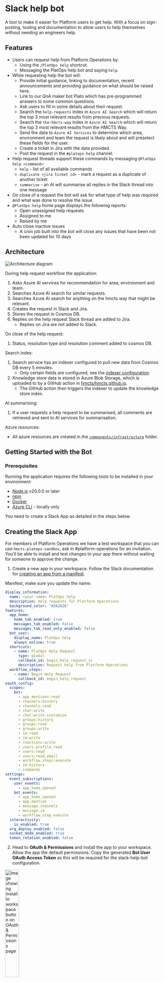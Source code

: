 # Slack help bot

A tool to make it easier for Platform users to get help.
With a focus on sign-posting, tooling and documentation to allow users to help themselves without needing an engineers help.

## Features

- Users can request help from Platform Operations by:
  - Using the `/PlatOps help` shortcut.
  - Messaging the PlatOps help bot and saying `help`.
- While requesting help the bot will:
  - Provide initial guidance, linking to documentation, recent announcements and providing guidance on what should be raised here.
  - Link to our QnA maker bot Plato which has pre-programmed answers to some common questions.
  - Ask users to fill in some details about their request.
  - Search the `help-requests` index in `Azure AI Search` which will return the top 3 most relevant results from previous requests.
  - Search the `the-hmcts-way` index in `Azure AI Search` which will return the top 3 most relevant results from the HMCTS Way.
  - Send the data to `Azure AI Services` to determine which area, environment and team the request is likely about and will preselect these fields for the user.
  - Create a ticket in Jira with the data provided.
  - Post the request in the `#platops-help` channel.
- Help request threads support these commands by messaging `@PlatOps help <command>`:
  - `help` - list of all available commands
  - `duplicate <jira ticket id>` - mark a request as a duplicate of another ticket
  - `summarise` - an AI will summarise all replies in the Slack thread into one message
- On close of a request the bot will ask for what type of help was required and what was done to resolve the issue.
- `@PlatOps help` home page displays the following reports:
  - Open unassigned help requests
  - Assigned to me
  - Raised by me
- Auto close inactive issues
  - A cron job built into the bot will close any issues that have been not been updated for 10 days

## Architecture

![Architecture diagram](images/slack-help-bot.svg)

During help request workflow the application:

1. Asks Azure AI services for recommendation for area, environment and team.
2. Searches Azure AI search for similar requests.
3. Searches Azure AI search for anything on the hmcts way that might be relevant.
4. Creates the request in Slack and Jira.
5. Stores the request in Cosmos DB.
6. Replies on the help request Slack thread are added to Jira.
   - Replies on Jira are not added to Slack.

On close of the help request:

1. Status, resolution type and resolution comment added to cosmos DB.

Search index:

1. Search service has an indexer configured to pull new data from Cosmos DB every 5 minutes.
   - Only certain fields are configured, see the [indexer configuration](./components/infrastructure/ai-search-index.tf).
2. Knowledge store data is stored in Azure Blob Storage, which is uploaded to by a GitHub action in [hmcts/hmcts.github.io](https://github.com/hmcts/hmcts.github.io).
   - The GitHub action then triggers the indexer to update the knowledge store index.

AI summarising:

1. If a user requests a help request to be summarised, all comments are retrieved and sent to AI services for summarisation.

Azure resources:

- All azure resources are created in the [`components/infrastructure`](./components/infrastructure) folder.

## Getting Started with the Bot

### Prerequisites

Running the application requires the following tools to be installed in your environment:

- [Node.js](https://nodejs.org/) v20.0.0 or later
- [npm](https://www.npmjs.com/)
- [Docker](https://www.docker.com)
- [Azure CLI](https://docs.microsoft.com/en-gb/cli/azure/install-azure-cli) - locally only

You need to create a Slack App as detailed in the steps below.

## Creating the Slack App

For members of Platform Operations we have a test workspace that you can use `hmcts-platops-sandbox`, ask in #platform-operations for an invitation.
You'll be able to install and test changes to your app there without waiting for someone to approve the change.

1. Create a new app in your workspace. Follow the Slack documentation for [creating an app from a manifest](https://api.slack.com/reference/manifests).

Manifest, make sure you update the name:

```yaml
display_information:
  name: <your name> PlatOps help
  description: Help requests for Platform Operations
  background_color: "#262626"
features:
  app_home:
    home_tab_enabled: true
    messages_tab_enabled: false
    messages_tab_read_only_enabled: false
  bot_user:
    display_name: PlatOps help
    always_online: true
  shortcuts:
    - name: PlatOps Help Request
      type: global
      callback_id: begin_help_request_sc
      description: Request help from Platform Operations
  workflow_steps:
    - name: Begin Help Request
      callback_id: begin_help_request
oauth_config:
  scopes:
    bot:
      - app_mentions:read
      - channels:history
      - channels:read
      - chat:write
      - chat:write.customize
      - groups:history
      - groups:read
      - groups:write
      - im:read
      - im:write
      - reactions:write
      - users.profile:read
      - users:read
      - users:read.email
      - workflow.steps:execute
      - im:history
      - commands
settings:
  event_subscriptions:
    user_events:
      - app_home_opened
    bot_events:
      - app_home_opened
      - app_mention
      - message.channels
      - message.im
      - workflow_step_execute
  interactivity:
    is_enabled: true
  org_deploy_enabled: false
  socket_mode_enabled: true
  token_rotation_enabled: false
```

2. Head to **OAuth & Permissions** and install the app to your workspace. Allow the app the default permissions. Copy the generated **Bot User OAuth Access Token** as this will be required for the slack-help-bot configuration.

<img alt="Image showing install to workspace button on OAuth & Permissions page" src="images/install-app.png" width=30% height=30% />

3. Invite the app in the channel where you would like it to be used in Slack. Make a note of the **channel ID** as this will later be required in the slack-help-bot configuration. You can get the channel ID by right-clicking, 'copy link', and then it will be the bit after archives in the url, e.g. `C01APTJAM7D`.

## Running the application

We use 'Socket mode' so no need to proxy Slack's requests.

### Running on Kubernetes

The application is deployed on Kubernetes using the [HMCTS nodejs chart](https://github.com/hmcts/chart-nodejs).
To avoid exposing sensitive data from the configuration above you can add them as secrets from an Azure Key Vault.
See the [chart-library documentation](https://github.com/hmcts/chart-library#keyvault-secret-csi-volumes) for further info.

The configuration for the deployed instance can be found in [hmcts/cnp-flux-config in the slack-help-bot kustomization](https://github.com/hmcts/cnp-flux-config/blob/master/apps/slack-help-bot/slack-help-bot/slack-help-bot.yaml).

### Running locally

All configuration requirements listed above can be found in the "env.template.txt" file.

### Initial setup

Rename "env.template.txt" to ".env" which is gitignored and safe for secrets.

Source into your shell with:

```bash
$ set -o allexport; source .env; set +o allexport
```

Install dependencies by executing the following command:

```bash
$ npm install
```

### Azure connection

The AI features of the bot are powered by a number of Azure services. To connect to these services you will need to authenticate with Azure.
If you are in the `DTS Platform Operations` Security Group you will have the permissions needed to use the services.

To authenticate with Azure, run the following command:

```bash
az login
```

[See more information on authenticating with Azure in a local development environment](https://learn.microsoft.com/en-us/javascript/api/overview/azure/identity-readme?view=azure-node-latest#authenticate-the-client-in-development-environment).

If you aren't in the `DTS Platform Operations group` you will need at least the following permissions on their respective resources:

- Cosmos DB Built-in Data Contributor - This is a cosmos specific permission and can't be assigned using the Azure Portal
- Cognitive Services OpenAI User
- Search Index Data Reader

### Starting

Run:

```bash
npm start
```

#### Running locally with Docker

There is no need to source your configuration. The ".env" file will be loaded automatically.

Create docker image:

```bash
docker compose build
```

##### Login to Azure

We are using the [azure-cli-credentials-proxy](https://github.com/gsoft-inc/azure-cli-credentials-proxy) to re-use
your local access token without having to pass credentials to the container.

Follow the same instructions as in [Azure connection](#azure-connection) to authenticate with Azure.

##### Start the application

Run the application by executing the following command:

```bash
docker compose up
```

This will start the frontend container exposing the application's port
(set to `3000` in this template app).

In order to test if the application is up, you can visit https://localhost:3000/health in your browser.
You should get a very basic health page.
